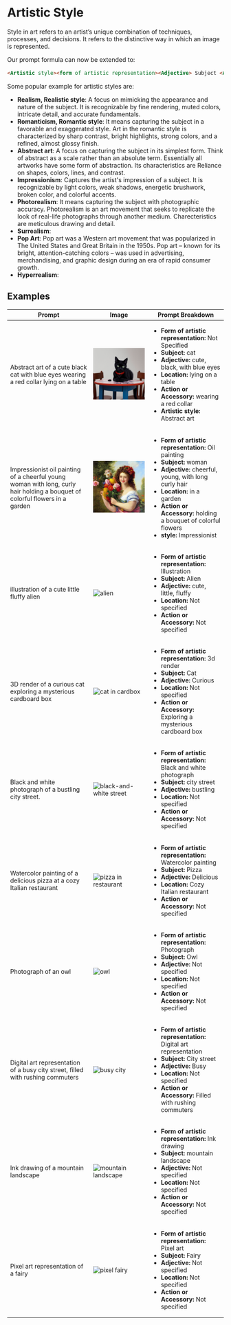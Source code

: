 # Artistic Style

Style in art refers to an artist’s unique combination of techniques, processes, and
decisions. It refers to the distinctive way in which an image is represented.


Our prompt formula can now be extended to:

```markdown
<Artistic style><form of artistic representation><Adjective> Subject <Action or Accessory> <Location>
```


Some popular example for artistic styles are:

- **Realism, Realistic style**: A focus on mimicking the appearance and nature of the subject. It is recognizable by fine rendering, muted colors, intricate detail, and accurate fundamentals.
- **Romanticism, Romantic style**: It means capturing the subject in a favorable and exaggerated style.
Art in the romantic style is characterized by sharp contrast, bright highlights, strong colors, and a refined, almost
glossy finish.
- **Abstract art**: A focus on capturing the subject in its simplest form. Think of abstract
as a scale rather than an absolute term. Essentially all artworks have some form of abstraction. Its characteristics are Reliance on shapes, colors, lines, and contrast.
- **Impressionism**: Captures the artist's impression of a subject. It is recognizable by light colors, weak shadows, energetic brushwork, broken color, and colorful accents.
- **Photorealism**: It means capturing the subject with photographic accuracy. Photorealism is an art movement that seeks to replicate the look of real-life photographs through another medium. Charecteristics are meticulous drawing and detail.
- **Surrealism**: 
- **Pop Art**: Pop art was a Western art movement that was popularized in The United States and Great Britain in the 1950s. Pop art – known for its bright, attention-catching colors – was used in advertising, merchandising, and graphic design during an era of rapid consumer growth.
- **Hyperrealism**: 


## Examples


| Prompt | Image | Prompt Breakdown |
| ------------------- | ----- | ------------------ |
| Abstract art of a cute black cat with blue eyes wearing a red collar lying on a table | ![cute-black-cat](./images/prompt-formula/style/cute-black-cat.png) | <ul><li><strong>Form of artistic representation:</strong> Not Specified</li><li><strong>Subject:</strong> cat</li><li><strong>Adjective:</strong> cute, black, with blue eyes</li><li><strong>Location:</strong> lying on a table</li><li><strong>Action or Accessory:</strong> wearing a red collar</li><li><strong>Artistic style:</strong> Abstract art</li></ul> |
| Impressionist oil painting of a cheerful young woman with long, curly hair holding a bouquet of colorful flowers in a garden | ![cheeerful young woman in garden](./images/prompt-formula/style/cheerful-young-woman-in-garden.png) | <ul><li><strong>Form of artistic representation:</strong> Oil painting</li><li><strong>Subject:</strong> woman</li><li><strong>Adjective:</strong> cheerful, young, with long curly hair</li><li><strong>Location:</strong> in a garden</li><li><strong>Action or Accessory:</strong> holding a bouquet of colorful flowers</li><li><strong>style:</strong> Impressionist</li></ul> |
| illustration of a cute little fluffy alien | ![alien](./images/prompt-formula/style/cute-alien.png) | <ul><li><strong>Form of artistic representation:</strong> Illustration</li><li><strong>Subject:</strong> Alien</li><li><strong>Adjective:</strong> cute, little, fluffy</li><li><strong>Location:</strong> Not specified</li><li><strong>Action or Accessory:</strong> Not specified</li></ul> |
| 3D render of a curious cat exploring a mysterious cardboard box | ![cat in cardbox](./images/prompt-formula/style/cat-in-cardbox.png) | <ul><li><strong>Form of artistic representation:</strong> 3d render</li><li><strong>Subject:</strong> Cat</li><li><strong>Adjective:</strong> Curious</li><li><strong>Location:</strong> Not specified</li><li><strong>Action or Accessory:</strong> Exploring a mysterious cardboard box</li></ul> |
| Black and white photograph of a bustling city street.| ![black-and-white street](./images/prompt-formula/style/black-white-street.png) | <ul><li><strong>Form of artistic representation:</strong> Black and white photograph</li><li><strong>Subject:</strong> city street</li><li><strong>Adjective:</strong> bustling</li><li><strong>Location:</strong> Not specified</li><li><strong>Action or Accessory:</strong> Not specified</li></ul> |
| Watercolor painting of a delicious pizza at a cozy Italian restaurant | ![pizza in restaurant](./images/prompt-formula/style/pizza-in-restaurant.png) | <ul><li><strong>Form of artistic representation:</strong> Watercolor painting</li><li><strong>Subject:</strong> Pizza</li><li><strong>Adjective:</strong> Delicious</li><li><strong>Location:</strong> Cozy Italian restaurant</li><li><strong>Action or Accessory:</strong> Not specified</li></ul> |
| Photograph of an owl | ![owl](./images/prompt-formula/style/owl.png) | <ul><li><strong>Form of artistic representation:</strong> Photograph</li><li><strong>Subject:</strong> Owl</li><li><strong>Adjective:</strong> Not specified</li><li><strong>Location:</strong> Not specified</li><li><strong>Action or Accessory:</strong> Not specified</li></ul> |
| Digital art representation of a busy city street, filled with rushing commuters | ![busy city](./images/prompt-formula/style/city-with-commuters.png) | <ul><li><strong>Form of artistic representation:</strong> Digital art representation</li><li><strong>Subject:</strong> City street</li><li><strong>Adjective:</strong> Busy</li><li><strong>Location:</strong> Not specified</li><li><strong>Action or Accessory:</strong> Filled with rushing commuters</li></ul> |
| Ink drawing of a mountain landscape| ![mountain landscape](./images/prompt-formula/style/ink-drawing-mountains.png) | <ul><li><strong>Form of artistic representation:</strong> Ink drawing</li><li><strong>Subject:</strong> mountain landscape</li><li><strong>Adjective:</strong> Not specified</li><li><strong>Location:</strong> Not specified</li><li><strong>Action or Accessory:</strong> Not specified</li></ul> |
| Pixel art representation of a fairy | ![pixel fairy](./images/prompt-formula/style/pixel-fairy.png) | <ul><li><strong>Form of artistic representation:</strong> Pixel art</li><li><strong>Subject:</strong> Fairy</li><li><strong>Adjective:</strong> Not specified</li><li><strong>Location:</strong> Not specified</li><li><strong>Action or Accessory:</strong> Not specified</li></ul> |